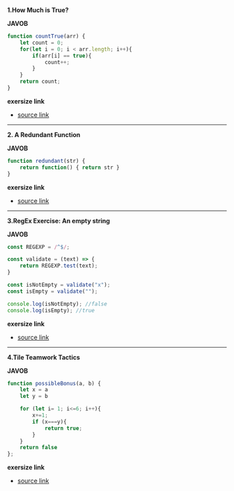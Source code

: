 **1.How Much is True?**

**JAVOB**

```js
function countTrue(arr) {
    let count = 0;
	for(let i = 0; i < arr.length; i++){
        if(arr[i] == true){
            count++;
		}
	}
	return count;
}
```
 **exersize link**
 - [source link](https://edabit.com/challenge/GLbuMfTtDWwDv2F73)
-----

**2. A Redundant Function**

**JAVOB**

```js
function redundant(str) {
    return function() { return str }
}
```
 **exersize link**
- [source link](https://edabit.com/challenge/hzxN9bAebBPNqdQto)
------
**3.RegEx Exercise: An empty string**

**JAVOB**

```js
const REGEXP = /^$/;

const validate = (text) => {
    return REGEXP.test(text);
}

const isNotEmpty = validate("x");
const isEmpty = validate("");

console.log(isNotEmpty); //false
console.log(isEmpty); //true
```
 **exersize link**
- [source link](https://edabit.com/challenge/bAqxpvYmDuuvz4LQz)

--------
**4.Tile Teamwork Tactics**

**JAVOB**

```js
function possibleBonus(a, b) {
	let x = a
	let y = b

	for (let i= 1; i<=6; i++){
		x+=1;
		if (x===y){
			return true;
		}
	}
	return false
};
```
 **exersize link**
- [source link](https://edabit.com/challenge/NHfYRHg2tDtcZyykB)


